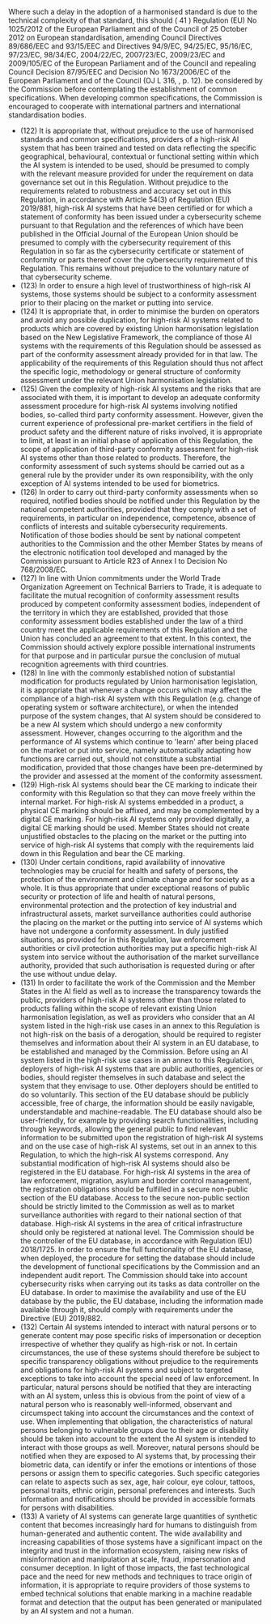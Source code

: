 Where such a delay in the adoption of a harmonised standard is due to the technical complexity of that standard, this should
( 41 ) Regulation (EU) No 1025/2012 of the European Parliament and of the Council of 25 October 2012 on European standardisation, amending  Council  Directives  89/686/EEC  and  93/15/EEC  and  Directives  94/9/EC,  94/25/EC,  95/16/EC,  97/23/EC,  98/34/EC, 2004/22/EC,  2007/23/EC,  2009/23/EC  and  2009/105/EC  of  the  European  Parliament  and  of  the  Council  and  repealing  Council Decision 87/95/EEC and Decision No 1673/2006/EC of the European Parliament and of the Council (OJ L 316, , p. 12).
be  considered  by  the  Commission  before  contemplating  the  establishment  of  common  specifications.  When developing  common  specifications,  the  Commission  is  encouraged  to  cooperate  with  international  partners  and international  standardisation  bodies.
- (122) It is appropriate that, without prejudice to the use of harmonised standards and common specifications, providers of a  high-risk  AI  system  that  has  been  trained  and  tested  on  data  reflecting  the  specific  geographical,  behavioural, contextual or functional setting within which the AI system is intended to be used, should be presumed to comply with  the  relevant  measure  provided  for  under  the  requirement  on  data  governance  set  out  in  this  Regulation. Without prejudice to the requirements related to robustness and accuracy set out in this Regulation, in accordance with  Article  54(3)  of  Regulation  (EU)  2019/881,  high-risk  AI  systems  that  have  been  certified  or  for  which a  statement  of  conformity  has  been  issued  under  a  cybersecurity  scheme  pursuant  to  that  Regulation  and  the references of which have been published in the Official Journal of the European Union should be presumed to comply with  the  cybersecurity  requirement  of  this  Regulation  in  so  far  as  the  cybersecurity  certificate  or  statement  of conformity or parts thereof cover the cybersecurity requirement of this Regulation. This remains without prejudice to  the  voluntary  nature  of  that  cybersecurity  scheme.
- (123) In  order  to  ensure  a  high  level  of  trustworthiness  of  high-risk  AI  systems,  those  systems  should  be  subject  to a  conformity  assessment  prior  to  their  placing  on  the  market  or  putting  into  service.
- (124) It is appropriate that, in order to minimise the burden on operators and avoid any possible duplication, for high-risk AI  systems  related  to  products  which  are  covered  by  existing  Union  harmonisation  legislation  based  on  the  New Legislative  Framework,  the  compliance  of  those  AI  systems  with  the  requirements  of  this  Regulation  should  be assessed as part of the conformity assessment already provided for in that law. The applicability of the requirements of  this  Regulation  should  thus  not  affect  the  specific  logic,  methodology  or  general  structure  of  conformity assessment under  the relevant  Union  harmonisation  legislation.
- (125) Given the complexity of high-risk AI systems and the risks that are associated with them, it is important to develop an  adequate  conformity  assessment  procedure  for  high-risk  AI  systems  involving  notified  bodies,  so-called  third party conformity assessment. However, given the current experience of professional pre-market certifiers in the field of  product safety  and  the  different  nature  of  risks  involved,  it  is  appropriate to  limit,  at  least  in  an  initial  phase  of application  of  this  Regulation,  the  scope  of  application  of  third-party  conformity  assessment  for  high-risk  AI systems  other  than  those  related  to  products.  Therefore,  the  conformity  assessment  of  such  systems  should  be carried  out  as  a  general  rule  by  the  provider  under  its  own  responsibility,  with  the  only  exception  of  AI  systems intended  to  be  used  for  biometrics.
- (126) In order to carry out third-party conformity assessments when so required, notified bodies should be notified under this  Regulation  by  the  national  competent  authorities,  provided  that  they  comply  with  a  set  of  requirements,  in particular  on  independence,  competence,  absence of  conflicts  of  interests  and  suitable  cybersecurity  requirements. Notification  of  those  bodies  should  be  sent  by  national  competent  authorities  to  the  Commission  and  the  other Member States by means of the electronic notification tool developed and managed by the Commission pursuant to Article  R23  of  Annex  I  to  Decision  No  768/2008/EC.
- (127) In line with Union commitments under the World Trade Organization Agreement on Technical Barriers to Trade, it is adequate to facilitate the  mutual  recognition  of  conformity  assessment  results  produced  by competent conformity assessment  bodies,  independent  of  the  territory  in  which  they  are  established,  provided  that  those  conformity assessment bodies established under the law of a third country meet the applicable requirements of this Regulation and the Union has concluded an agreement to that extent. In this context, the Commission should actively explore possible  international  instruments  for  that  purpose  and  in particular  pursue  the  conclusion  of  mutual  recognition agreements with third  countries.
- (128) In  line  with  the  commonly  established  notion  of  substantial  modification  for  products  regulated  by  Union harmonisation  legislation,  it  is  appropriate  that  whenever  a  change  occurs  which  may  affect  the  compliance  of a  high-risk  AI  system with  this  Regulation  (e.g.  change of operating  system  or  software  architecture),  or  when  the intended purpose of the system changes, that AI system should be considered to be a new AI system which should undergo  a  new  conformity  assessment.  However,  changes  occurring  to  the  algorithm  and  the  performance  of  AI systems  which  continue  to  'learn'  after  being  placed  on  the  market  or  put  into  service,  namely  automatically adapting  how  functions  are  carried  out,  should  not  constitute  a  substantial  modification,  provided  that  those changes have been pre-determined by the provider and  assessed at the  moment of  the  conformity  assessment.
- (129) High-risk AI systems should bear the CE marking to indicate their conformity with this Regulation so that they can move freely  within  the  internal  market.  For  high-risk  AI  systems  embedded  in  a  product,  a  physical  CE  marking should  be  affixed,  and  may  be  complemented  by  a  digital  CE  marking.  For  high-risk  AI  systems  only  provided digitally,  a  digital  CE  marking  should be used. Member States should not create unjustified obstacles to the placing on the market or  the putting into service of high-risk AI systems that comply with the requirements laid down in this  Regulation  and  bear  the  CE  marking.
- (130) Under  certain  conditions,  rapid  availability  of  innovative  technologies  may  be  crucial  for  health  and  safety  of persons, the protection of the environment and climate change and for society as a whole. It is thus appropriate that under  exceptional  reasons  of  public  security  or  protection  of  life  and  health  of  natural  persons,  environmental protection  and  the  protection  of  key  industrial  and  infrastructural  assets,  market  surveillance  authorities  could authorise  the  placing  on  the  market  or  the  putting  into  service  of  AI  systems  which  have  not  undergone a conformity assessment. In duly justified situations, as provided for in this Regulation, law enforcement authorities or  civil  protection  authorities  may  put  a  specific  high-risk  AI  system  into  service  without  the  authorisation  of  the market surveillance authority, provided that such authorisation is requested during or after  the use without undue delay.
- (131) In  order  to  facilitate  the  work of  the  Commission  and  the  Member  States in  the  AI  field  as  well  as  to  increase  the transparency towards the public, providers of high-risk AI systems other than those related to products falling within the scope of relevant existing Union harmonisation legislation, as well as providers who consider that an AI system listed in the high-risk use cases in an annex to this Regulation is not high-risk on the basis of a derogation, should be required  to  register  themselves  and  information  about  their  AI  system  in  an  EU  database,  to  be  established  and managed  by  the  Commission.  Before  using  an  AI  system  listed  in  the  high-risk  use  cases  in  an  annex  to  this Regulation,  deployers  of  high-risk  AI  systems  that  are  public  authorities,  agencies  or  bodies,  should  register themselves in such database and select the system that they envisage to use. Other deployers should be entitled to do so voluntarily. This section of the EU database should be publicly accessible, free of charge, the information should be easily navigable, understandable and machine-readable. The EU database should also be user-friendly, for example by  providing  search  functionalities,  including  through  keywords,  allowing  the  general  public  to  find  relevant information  to  be  submitted  upon  the  registration  of  high-risk  AI  systems  and  on  the  use  case  of  high-risk  AI systems,  set  out  in  an  annex  to  this  Regulation,  to  which  the  high-risk  AI  systems  correspond.  Any  substantial modification  of  high-risk  AI  systems should  also  be  registered  in  the  EU  database.  For  high-risk  AI  systems  in  the area of  law enforcement, migration, asylum and border control management, the registration obligations should be fulfilled in a secure non-public section of the EU database. Access to the secure non-public section should be strictly limited to the Commission as well as to market surveillance authorities with regard to their national section of that database. High-risk AI systems in the area of critical infrastructure should only be registered  at national level. The Commission should be the controller of the EU database, in accordance with Regulation (EU) 2018/1725. In order to  ensure  the  full  functionality  of  the  EU  database,  when  deployed,  the  procedure  for  setting  the  database  should include  the  development  of  functional  specifications  by  the  Commission  and  an  independent  audit  report.  The Commission should take into account cybersecurity risks when carrying out its tasks  as data controller on the EU database. In order to maximise the availability and use of the EU database by the public, the EU database, including the  information  made  available  through  it,  should  comply  with  requirements  under  the  Directive  (EU)  2019/882.
- (132) Certain  AI  systems  intended  to  interact  with  natural  persons  or  to  generate  content  may  pose  specific  risks  of impersonation or deception irrespective of whether they qualify as high-risk or not. In certain circumstances, the use of these systems  should  therefore  be  subject  to  specific  transparency  obligations  without  prejudice  to  the requirements  and  obligations  for  high-risk  AI  systems  and  subject  to  targeted  exceptions  to  take  into  account  the special need of law enforcement. In particular, natural persons should be notified that they are interacting with an AI system, unless this is obvious from the point of view of a natural person who is reasonably well-informed, observant and circumspect taking into account the circumstances and the context of use. When implementing that obligation, the characteristics of natural persons belonging to vulnerable groups due to their age or disability should be taken into account to the extent the AI system is intended to interact with those groups as well. Moreover, natural persons should be notified when they are exposed to AI systems that, by processing their biometric data, can identify or infer the emotions or intentions of those persons or assign them to specific categories. Such specific categories can relate to  aspects  such  as  sex,  age,  hair  colour,  eye  colour,  tattoos,  personal  traits,  ethnic  origin,  personal  preferences  and interests.  Such information and notifications should be provided in accessible formats for persons with disabilities.
- (133) A variety of AI systems can generate large quantities of synthetic content that becomes increasingly hard for humans to  distinguish  from  human-generated  and  authentic  content.  The  wide  availability  and  increasing  capabilities  of those systems have a significant impact on the integrity and trust in the information ecosystem, raising new risks of misinformation and manipulation at scale, fraud, impersonation and consumer deception. In light of those impacts, the  fast  technological  pace  and  the  need  for  new  methods  and  techniques  to  trace  origin  of  information,  it  is appropriate  to  require  providers  of  those  systems  to  embed  technical  solutions  that  enable  marking  in  a  machine readable format and detection that the output has been generated or manipulated by an AI system and not a human. 